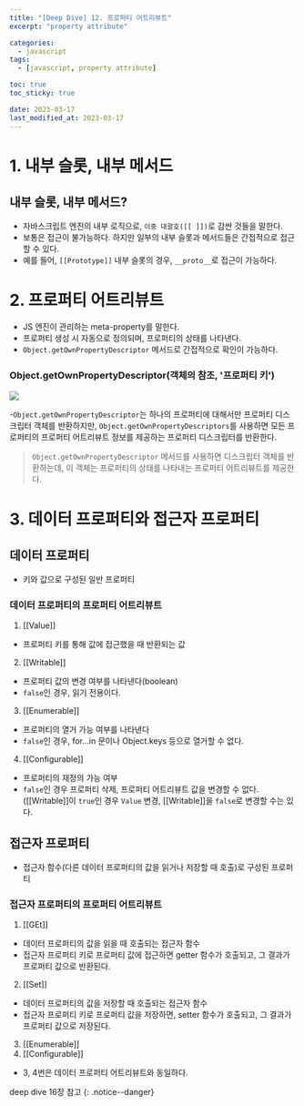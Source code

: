 ```yaml
---
title: "[Deep Dive] 12. 프로퍼티 어트리뷰트"
excerpt: "property attribute"

categories:
  - javascript
tags:
  - [javascript, property attribute]

toc: true
toc_sticky: true

date: 2023-03-17
last_modified_at: 2023-03-17
---
```


# 1. 내부 슬롯, 내부 메서드

## 내부 슬롯, 내부 메서드?

- 자바스크립트 엔진의 내부 로직으로, `이중 대괄호([[ ]])`로 감싼 것들을 말한다.
- 보통은 접근이 불가능하다. 하지만 일부의 내부 슬롯과 메서드들은 간접적으로 접근할 수 있다.
- 예를 들어, `[[Prototype]]` 내부 슬롯의 경우, `__proto__`로 접근이 가능하다.

# 2. 프로퍼티 어트리뷰트

- JS 엔진이 관리하는 meta-property를 말한다.
- 프로퍼티 생성 시 자동으로 정의되며, 프로퍼티의 상태를 나타낸다.
- `Object.getOwnPropertyDescriptor` 메서드로 간접적으로 확인이 가능하다.

### Object.getOwnPropertyDescriptor(객체의 참조, '프로퍼티 키')

![](https://velog.velcdn.com/images/sena-22/post/fdcc88ac-48f1-43bf-9866-16deb4450a85/image.jpeg)

-`Object.getOwnPropertyDescriptor`는 하나의 프로퍼티에 대해서만 프로퍼티 디스크립터 객체를 반환하지만, `Object.getOwnPropertyDescriptors`를 사용하면 모든 프로퍼티의 프로퍼티 어트리뷰트 정보를 제공하는 프로퍼티 디스크립터를 반환한다.

> `Object.getOwnPropertyDescriptor` 메서드를 사용하면 디스크립터 객체를 반환하는데, 이 객체는 프로퍼티의 상태를 나타내는 프로퍼티 어트리뷰트를 제공한다.

# 3. 데이터 프로퍼티와 접근자 프로퍼티

## 데이터 프로퍼티

- 키와 값으로 구성된 일반 프로퍼티

### 데이터 프로퍼티의 프로퍼티 어트리뷰트

1.  [[Value]]

- 프로퍼티 키를 통해 값에 접근했을 때 반환되는 값

2. [[Writable]]

- 프로퍼티 값의 변경 여부를 나타낸다(boolean)
- `false`인 경우, 읽기 전용이다.

3. [[Enumerable]]

- 프로퍼티의 열거 가능 여부를 나타낸다
- `false`인 경우, for...in 문이나 Object.keys 등으로 열거할 수 없다.

4. [[Configurable]]

- 프로퍼티의 재정의 가능 여부
- `false`인 경우 프로퍼티 삭제, 프로퍼티 어트리뷰트 값을 변경할 수 없다.
  ([[Writable]]이 `true`인 경우 `Value` 변경, [[Writable]]을 `false`로 변경할 수는 있다.

## 접근자 프로퍼티

- 접근자 함수(다른 데이터 프로퍼티의 값을 읽거나 저장할 때 호출)로 구성된 프로퍼티

### 접근자 프로퍼티의 프로퍼티 어트리뷰트

1. [[GEt]]

- 데이터 프로퍼티의 값을 읽을 때 호출되는 접근자 함수
- 접근자 프로퍼티 키로 프로퍼티 값에 접근하면 getter 함수가 호출되고, 그 결과가 프로퍼티 값으로 반환된다.

2. [[Set]]

- 데이터 프로퍼티의 값을 저장할 때 호출되는 접근자 함수
- 접근자 프로퍼티 키로 프로퍼티 값을 저장하면, setter 함수가 호출되고, 그 결과가 프로퍼티 값으로 저장된다.

3. [[Enumerable]]
4. [[Configurable]]

- 3, 4번은 데이터 프로퍼티 어트리뷰트와 동일하다.

deep dive 16장 참고
{: .notice--danger}
